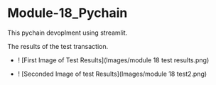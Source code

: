 # Module-18_Pychain

This pychain devoplment using streamlit.


The results of the test transaction.

- ! [First Image of Test Results](Images/module 18 test results.png)

- ! [Seconded Image of test Results](Images/module 18 test2.png)



